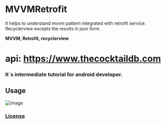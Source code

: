 # MVVMRetrofit
It helps to understand mvvm pattern integrated with retrofit service. Recyclerview excepts the results in json form.

**MVVM, Retrofit, recyclerview**

api: https://www.thecocktaildb.com
===================

### It`s intermediate tutorial for android developer.

## **Usage** ##
![image](https://i.ibb.co/zXnVqcq/Screenshot-2019-11-28-at-18-47-50.png)

### [License](./LICENSE)
